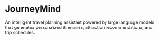# JourneyMind
An intelligent travel planning assistant powered by large language models that generates personalized itineraries, attraction recommendations, and trip schedules.
